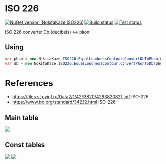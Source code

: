 # ISO 226
[![NuGet version (NokitaKaze.ISO226)](https://img.shields.io/nuget/v/NokitaKaze.ISO226.svg?style=flat)](https://www.nuget.org/packages/NokitaKaze.ISO226/)
[![Build status](https://ci.appveyor.com/api/projects/status/7ykfx4nv6hbib8to/branch/master?svg=true)](https://ci.appveyor.com/project/nokitakaze/dotnet-iso226/branch/master)
[![Test status](https://img.shields.io/appveyor/tests/nokitakaze/dotnet-iso226.svg)](https://ci.appveyor.com/project/nokitakaze/dotnet-iso226/branch/master)

ISO 226 converter Db (decibels) <-> phon

## Using

```csharp
var phon = new NokitaKaze.ISO226.EqualLoudnessContour.ConvertDbToPhon(db, hz);
var db = new NokitaKaze.ISO226.EqualLoudnessContour.ConvertPhonToDb(phon, hz);
```

# References

- https://files.stroyinf.ru/Data2/1/4293820/4293820821.pdf ISO-226
- https://www.iso.org/standard/34222.html ISO-226

## Main table
![](https://nktkz.s3.eu-central-1.amazonaws.com/development/github/dotnet-iso226/meta/Lindos1.svg.png)

## Const tables
![](https://nktkz.s3.eu-central-1.amazonaws.com/development/github/dotnet-iso226/meta/table2.PNG)
![](https://nktkz.s3.eu-central-1.amazonaws.com/development/github/dotnet-iso226/meta/table3.PNG)
